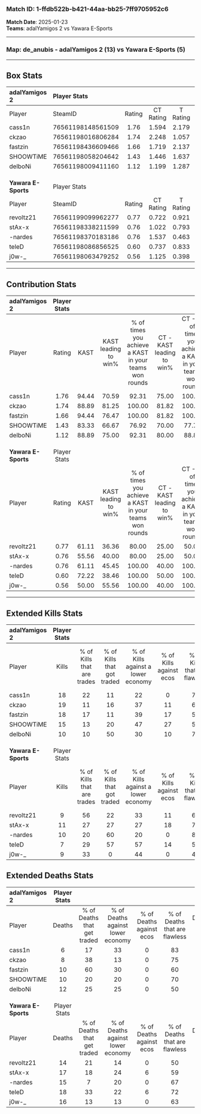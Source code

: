 ### Match ID: 1-ffdb522b-b421-44aa-bb25-7ff9705952c6  
**Match Date**: 2025-01-23  
**Teams**: adalYamigos 2 vs Yawara E-Sports  

---  

### **Map**: de_anubis - adalYamigos 2 (13) vs Yawara E-Sports (5)  
---  

## Box Stats  

| **adalYamigos 2**   | Player Stats      |        |           |          |       |       |       |         |        |      |     |
| :- | :- | :-: | :-: | :-: | :-: | :-: | :-: | :-: | :-: | :-: | :-: |
| Player              | SteamID           | Rating | CT Rating | T Rating | KAST  |  ADR  | Kills | Assists | Deaths | K/D  | HS% |
| cass1n              | 76561198148561509 |  1.76  |   1.594   |  2.179   | 94.44 | 89.5  |  18   |    6    |   6    | 3.00 | 55  |
| ckzao               | 76561198016806284 |  1.74  |   2.248   |  1.057   | 88.89 | 98.3  |  19   |    8    |   8    | 2.38 | 68  |
| fastzin             | 76561198436609466 |  1.66  |   1.719   |  2.137   | 94.44 | 100.4 |  18   |    4    |   10   | 1.80 | 33  |
| SHOOWTiME           | 76561198058204642 |  1.43  |   1.446   |  1.637   | 83.33 | 90.7  |  15   |    8    |   10   | 1.50 | 53  |
| delboNi             | 76561198009411160 |  1.12  |   1.199   |  1.287   | 88.89 | 74.1  |  10   |    8    |   12   | 0.83 | 40  |
|                     |                   |        |           |          |       |       |       |         |        |      |     |
|                     |                   |        |           |          |       |       |       |         |        |      |     |
|                     |                   |        |           |          |       |       |       |         |        |      |     |
| **Yawara E-Sports** | Player Stats      |        |           |          |       |       |       |         |        |      |     |
| Player              | SteamID           | Rating | CT Rating | T Rating | KAST  |  ADR  | Kills | Assists | Deaths | K/D  | HS% |
| revoltz21           | 76561199099962277 |  0.77  |   0.722   |  0.921   | 61.11 | 70.0  |   9   |    3    |   14   | 0.64 | 66  |
| stAx-x              | 76561198338211599 |  0.76  |   1.022   |  0.793   | 55.56 | 73.8  |  11   |    6    |   17   | 0.65 | 45  |
| -nardes             | 76561198370183186 |  0.76  |   1.537   |  0.463   | 61.11 | 63.0  |  10   |    3    |   15   | 0.67 | 30  |
| teleD               | 76561198086856525 |  0.60  |   0.737   |  0.833   | 72.22 | 56.1  |   7   |    6    |   18   | 0.39 | 42  |
| j0w-_               | 76561198063479252 |  0.56  |   1.125   |  0.398   | 50.00 | 53.5  |   9   |    1    |   16   | 0.56 | 55  |
---  

## Contribution Stats  

| **adalYamigos 2**   | Player Stats |       |                      |                                                        |                           |                                                             |                          |                                                            |
| :- | :-: | :-: | :-: | :-: | :-: | :-: | :-: | :-: |
| Player              |    Rating    | KAST  | KAST leading to win% | % of times you achieve a KAST in your teams won rounds | CT - KAST leading to win% | CT - % of times you achieve a KAST in your teams won rounds | T - KAST leading to win% | T - % of times you achieve a KAST in your teams won rounds |
| cass1n              |     1.76     | 94.44 |        70.59         |                         92.31                          |           75.00           |                           100.00                            |          60.00           |                           75.00                            |
| ckzao               |     1.74     | 88.89 |        81.25         |                         100.00                         |           81.82           |                           100.00                            |          80.00           |                           100.00                           |
| fastzin             |     1.66     | 94.44 |        76.47         |                         100.00                         |           81.82           |                           100.00                            |          66.67           |                           100.00                           |
| SHOOWTiME           |     1.43     | 83.33 |        66.67         |                         76.92                          |           70.00           |                            77.78                            |          60.00           |                           75.00                            |
| delboNi             |     1.12     | 88.89 |        75.00         |                         92.31                          |           80.00           |                            88.89                            |          66.67           |                           100.00                           |
|                     |              |       |                      |                                                        |                           |                                                             |                          |                                                            |
|                     |              |       |                      |                                                        |                           |                                                             |                          |                                                            |
|                     |              |       |                      |                                                        |                           |                                                             |                          |                                                            |
| **Yawara E-Sports** | Player Stats |       |                      |                                                        |                           |                                                             |                          |                                                            |
| Player              |    Rating    | KAST  | KAST leading to win% | % of times you achieve a KAST in your teams won rounds | CT - KAST leading to win% | CT - % of times you achieve a KAST in your teams won rounds | T - KAST leading to win% | T - % of times you achieve a KAST in your teams won rounds |
| revoltz21           |     0.77     | 61.11 |        36.36         |                         80.00                          |           25.00           |                            50.00                            |          42.86           |                           100.00                           |
| stAx-x              |     0.76     | 55.56 |        40.00         |                         80.00                          |           25.00           |                            50.00                            |          50.00           |                           100.00                           |
| -nardes             |     0.76     | 61.11 |        45.45         |                         100.00                         |           40.00           |                           100.00                            |          50.00           |                           100.00                           |
| teleD               |     0.60     | 72.22 |        38.46         |                         100.00                         |           50.00           |                           100.00                            |          33.33           |                           100.00                           |
| j0w-_               |     0.56     | 50.00 |        55.56         |                         100.00                         |           40.00           |                           100.00                            |          75.00           |                           100.00                           |
---  

## Extended Kills Stats  

| **adalYamigos 2**   | Player Stats |                            |                            |                                    |                         |                              |                                 |                                       |                    |           |
| :- | :-: | :-: | :-: | :-: | :-: | :-: | :-: | :-: | :-: | :-: |
| Player              |    Kills     | % of Kills that are trades | % of Kills that got traded | % of Kills against a lower economy | % of Kills against ecos | % of Kills that are flawless | % of Kills that are close duels | % of Kills that are assisted by flash | Pistol Round Kills | AWP Kills |
| cass1n              |      18      |             22             |             11             |                 22                 |            0            |              72              |                6                |                   6                   |         3          |     5     |
| ckzao               |      19      |             11             |             16             |                 37                 |           11            |              63              |                0                |                   0                   |         1          |     0     |
| fastzin             |      18      |             17             |             11             |                 39                 |           17            |              56              |                6                |                   6                   |         3          |     0     |
| SHOOWTiME           |      15      |             13             |             20             |                 47                 |           27            |              53              |               13                |                   7                   |         1          |     0     |
| delboNi             |      10      |             10             |             50             |                 30                 |           10            |              70              |                0                |                  10                   |         2          |     0     |
|                     |              |                            |                            |                                    |                         |                              |                                 |                                       |                    |           |
|                     |              |                            |                            |                                    |                         |                              |                                 |                                       |                    |           |
|                     |              |                            |                            |                                    |                         |                              |                                 |                                       |                    |           |
| **Yawara E-Sports** | Player Stats |                            |                            |                                    |                         |                              |                                 |                                       |                    |           |
| Player              |    Kills     | % of Kills that are trades | % of Kills that got traded | % of Kills against a lower economy | % of Kills against ecos | % of Kills that are flawless | % of Kills that are close duels | % of Kills that are assisted by flash | Pistol Round Kills | AWP Kills |
| revoltz21           |      9       |             56             |             22             |                 33                 |           11            |              67              |               22                |                   0                   |         0          |     0     |
| stAx-x              |      11      |             27             |             27             |                 27                 |           18            |              73              |                0                |                   0                   |         1          |     0     |
| -nardes             |      10      |             20             |             60             |                 20                 |            0            |              80              |                0                |                   0                   |         2          |     2     |
| teleD               |      7       |             29             |             57             |                 57                 |           14            |              57              |               14                |                  14                   |         0          |     0     |
| j0w-_               |      9       |             33             |             0              |                 44                 |            0            |              44              |               22                |                  44                   |         1          |     0     |
## Extended Deaths Stats  

| **adalYamigos 2**   | Player Stats |                             |                                   |                          |                               |                            |                           |               |
| :- | :-: | :-: | :-: | :-: | :-: | :-: | :-: | :-: |
| Player              |    Deaths    | % of Deaths that get traded | % of Deaths against lower economy | % of Deaths against ecos | % of Deaths that are flawless | % of Deaths that are close | % of Deaths while blinded | Deaths to AWP |
| cass1n              |      6       |             17              |                33                 |            0             |              83               |             0              |             0             |       0       |
| ckzao               |      8       |             38              |                13                 |            0             |              75               |             0              |            13             |       1       |
| fastzin             |      10      |             60              |                30                 |            0             |              60               |             0              |             0             |       0       |
| SHOOWTiME           |      10      |             20              |                20                 |            0             |              70               |             20             |            10             |       0       |
| delboNi             |      12      |             25              |                25                 |            0             |              50               |             25             |            25             |       1       |
|                     |              |                             |                                   |                          |                               |                            |                           |               |
|                     |              |                             |                                   |                          |                               |                            |                           |               |
|                     |              |                             |                                   |                          |                               |                            |                           |               |
| **Yawara E-Sports** | Player Stats |                             |                                   |                          |                               |                            |                           |               |
| Player              |    Deaths    | % of Deaths that get traded | % of Deaths against lower economy | % of Deaths against ecos | % of Deaths that are flawless | % of Deaths that are close | % of Deaths while blinded | Deaths to AWP |
| revoltz21           |      14      |             21              |                14                 |            0             |              50               |             7              |             7             |       1       |
| stAx-x              |      17      |             18              |                24                 |            6             |              59               |             6              |             0             |       0       |
| -nardes             |      15      |              7              |                20                 |            0             |              67               |             7              |             7             |       2       |
| teleD               |      18      |             33              |                22                 |            6             |              72               |             6              |             6             |       1       |
| j0w-_               |      16      |             13              |                13                 |            0             |              63               |             0              |             6             |       1       |
